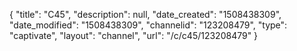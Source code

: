 {
    "title": "C45",
    "description": null,
    "date_created": "1508438309",
    "date_modified": "1508438309",
    "channelid": "123208479",
    "type": "captivate",
    "layout": "channel",
    "url": "\/c\/c45\/123208479"
}
